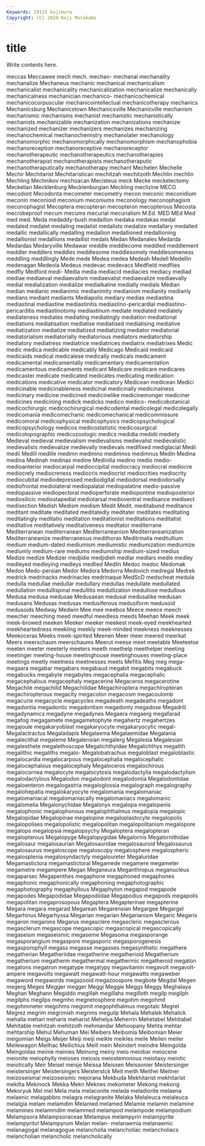 ```yaml
---
Keywords: 19115 kojimura
Copyright: (C) 2024 Koji Murakami
---
```


# title

Write contents here.



 meccas Meccawee
mech mech. mechan- mechanal mechanality mechanalize Mechaneus mechanic mechanical mechanicalism
mechanicalist mechanicality mechanicalization mechanicalize mechanically mechanicalness mechanician mechanico- mechanicochemical mechanicocorpuscular
mechanicointellectual mechanicotherapy mechanics Mechanicsburg Mechanicstown Mechanicsville Mechanicville mechanism mechanismic mechanisms
mechanist mechanistic mechanistically mechanists mechanizable mechanization mechanizations mechanize mechanized mechanizer
mechanizers mechanizes mechanizing mechanochemical mechanochemistry mechanolater mechanology mechanomorphic mechanomorphically mechanomorphism
mechanophobia mechanoreception mechanoreceptive mechanoreceptor mechanotherapeutic mechanotherapeutics mechanotherapies mechanotherapist mechanotherapists mechanotheraputic
mechanotheraputically mechanotherapy mechant Mechelen Mechelle Mechir Mechitarist Mechitaristican mechitzah mechitzoth
Mechlin mechlin Mechling Mechnikov mechoacan Mecisteus meck Mecke meckelectomy Meckelian
Mecklenburg Mecklenburgian Meckling meclizine MECO mecodont Mecodonta mecometer mecometry mecon
meconic meconidium meconin meconioid meconium meconiums meconology meconophagism meconophagist Mecoptera
mecopteran mecopteron mecopterous Mecosta mecrobeproof mecum mecums mecurial mecurialism M.Ed.
MED MEd Med med med. Meda medaddy-bush medaillon medaka medakas
medal medaled medalet medaling medalist medalists medalize medallary medalled medallic
medallically medalling medallion medallioned medallioning medallionist medallions medallist medals Medan
Medanales Medarda Medardas Medaryville Medawar meddle meddlecome meddled meddlement meddler
meddlers meddles meddlesome meddlesomely meddlesomeness meddling meddlingly Mede mede Medea
medea Medeah Medell Medellin medenagan Medeola Medeus medevac medevacs Medfield
medflies medfly Medford medi- Media media mediacid mediacies mediacy mediad
mediae mediaeval mediaevalism mediaevalist mediaevalize mediaevally medial medialization medialize medialkaline
medially medials Median median medianic medianimic medianimity medianism medianity medianly
medians mediant mediants Mediapolis mediary medias mediastina mediastinal mediastine mediastinitis
mediastino-pericardial mediastino-pericarditis mediastinotomy mediastinum mediate mediated mediately mediateness mediates mediating
mediatingly mediation mediational mediations mediatisation mediatise mediatised mediatising mediative mediatization
mediatize mediatized mediatizing mediator mediatorial mediatorialism mediatorially mediatorious mediators mediatorship
mediatory mediatress mediatrice mediatrices mediatrix mediatrixes Medic medic medica medicable
medicably Medicago Medicaid medicaid medicaids medical medicalese medically medicals medicament
medicamental medicamentally medicamentary medicamentation medicamentous medicaments medicant Medicare medicare medicares
medicaster medicate medicated medicates medicating medication medications medicative medicator medicatory
Medicean medicean Medici medicinable medicinableness medicinal medicinally medicinalness medicinary medicine
medicined medicinelike medicinemonger mediciner medicines medicining medick medicks medico medico-
medicobotanical medicochirurgic medicochirurgical medicodental medicolegal medicolegally medicomania medicomechanic medicomechanical medicommissure
medicomoral medicophysical medicophysics medicopsychological medicopsychology medicos medicostatistic medicosurgical medicotopographic medicozoologic
medics medidia medidii mediety Medieval medieval medievalism medievalisms medievalist medievalistic
medievalists medievalize medievally medievals medifixed mediglacial Medii medii Medill medille
medimn medimno medimnos medimnus Medin Medina medina Medinah medinas medine
Medinilla medino medio medio- medioanterior mediocarpal medioccipital mediocracy mediocral mediocre
mediocrely mediocreness mediocris mediocrist mediocrities mediocrity mediocubital mediodepressed mediodigital mediodorsal
mediodorsally mediofrontal mediolateral mediopalatal mediopalatine medio-passive mediopassive mediopectoral medioperforate mediopontine
medioposterior mediosilicic mediostapedial mediotarsal medioventral medisance medisect medisection Medish Medism
medism Medit Medit. meditabund meditance meditant meditate meditated meditatedly meditater
meditates meditating meditatingly meditatio meditation meditationist meditations meditatist meditative meditatively
meditativeness meditator mediterrane Mediterranean mediterranean Mediterraneanism Mediterraneanization Mediterraneanize mediterraneous medithorax
Meditrinalia meditullium medium medium-dated mediumism mediumistic mediumization mediumize mediumly medium-rare
mediums mediumship medium-sized medius Medize medize Medizer medjidie medjidieh medlar
medlars medle medley medleyed medleying medleys medlied Medlin Medoc medoc
Medomak Medon Medo-persian Medor Medora Medorra Medovich medregal Medrek medrick
medrinacks medrinacles medrinaque MedScD medscheat medula medulla medullae medullar medullary
medullas medullate medullated medullation medullispinal medullitis medullization medullose medullous Medusa
medusa medusae Medusaean medusal medusalike medusan medusans Medusas medusas medusiferous
medusiform medusoid medusoids Medway Medwin Mee mee meebos Meece meece
meech meecher meeching meed meedful meedless meeds Meehan Meek meek
meek-browed meeken Meeker meeker meekest meek-eyed meekhearted meekheartedness meekling meekly
meek-minded meekness meeknesses Meekoceras Meeks meek-spirited Meenen Meer meer meered
meerkat Meers meerschaum meerschaums Meerut meese meet meetable Meeteetse meeten
meeter meeterly meeters meeth meethelp meethelper meeting meetinger meeting-house meetinghouse
meetinghouses meeting-place meetings meetly meetness meetnesses meets Mefitis Meg meg
mega- megaara megabar megabars megabaud megabit megabits megabuck megabucks megabyte
megabytes megacephalia megacephalic megacephalous megacephaly megacerine Megaceros megacerotine Megachile megachilid
Megachilidae Megachiroptera megachiropteran megachiropterous megacity megacolon megacosm megacoulomb megacurie megacycle
megacycles megadeath megadeaths megadont megadontia megadontic megadontism megadonty megadose Megadrili
megadynamics megadyne megadynes Megaera megaerg megafarad megafog megagamete megagametophyte megahertz
megahertzes megajoule megakaryoblast megakaryocyte megakaryocytic megal- Megalactractus Megaladapis Megalaema Megalaemidae
Megalania megalecithal megaleme Megalensian megalerg Megalesia Megalesian megalesthete megalethoscope Megalichthyidae
Megalichthys megalith megalithic megaliths megalo- Megalobatrachus megaloblast megaloblastic megalocardia megalocarpous
megalocephalia megalocephalic megalocephalous megalocephaly Megaloceros megalochirous megalocornea megalocyte megalocytosis megalodactylia
megalodactylism megalodactylous Megalodon megalodont megalodontia Megalodontidae megaloenteron megalogastria megaloglossia megalograph
megalography megalohepatia megalokaryocyte megalomania megalomaniac megalomaniacal megalomaniacally megalomaniacs megalomanic megalomelia
Megalonychidae Megalonyx megalopa megalopenis megalophonic megalophonous megalophthalmus megalopia megalopic Megalopidae
Megalopinae megalopine megaloplastocyte megalopolis megalopolises megalopolistic megalopolitan megalopolitanism megalopore megalops
megalopsia megalopsychy Megaloptera megalopteran megalopterous Megalopyge Megalopygidae Megalornis Megalornithidae megalosaur
megalosaurian Megalosauridae megalosauroid Megalosaurus megalosaurus megaloscope megaloscopy megalosphere megalospheric megalosplenia
megalosyndactyly megaloureter Megaluridae Megamastictora megamastictoral Megamede megamere megameter megametre megampere
Megan Meganeura Meganthropus meganucleus megaparsec Megapenthes megaphone megaphoned megaphones megaphonic
megaphonically megaphoning megaphotographic megaphotography megaphyllous Megaphyton megapod megapode megapodes Megapodidae
Megapodiidae Megapodius megapods megapolis megapolitan megaprosopous Megaptera Megapterinae megapterine Megara
megara megarad Megarean Megarensian Megargee Megargel Megarhinus Megarhyssa Megarian megarian
Megarianism Megaric Megaris megaron megarons Megarus megasclere megascleric megasclerous megasclerum
megascope megascopic megascopical megascopically megaseism megaseismic megaseme Megasoma megasporange megasporangium
megaspore megasporic megasporogenesis megasporophyll megass megasse megasses megasynthetic megathere megatherian
Megatheriidae megatherine megatherioid Megatherium megatherium megatherm megathermal megathermic megatheroid megaton
megatons megatron megatype megatypy megavitamin megavolt megavolt-ampere megavolts megawatt megawatt-hour
megawatts megaweber megaword megawords megazooid megazoospore megbote Megdal Megen megerg
Meges Megger megger Meggi Meggie Meggs Meggy Meghalaya Meghan Meghann
Megiddo megillah megillahs megilloth megilp megilph megilphs megilps megmho megnetosphere
megohm megohmit megohmmeter megohms megomit megophthalmus megotalc Megrel Megrez megrim
megrimish megrims meguilp Mehala Mehalek Mehalick mehalla mehari meharis meharist
Mehelya Meherrin Mehetabel Mehitabel Mehitable mehitzah mehitzoth mehmandar Mehoopany Mehta
mehtar mehtarship Mehul Mehuman Mei Meibers Meibomia Meibomian Meier meigomian
Meigs Meijer Meiji meiji meikle meikles meile Meilen meiler Meilewagon
Meilhac Meilichius Meill mein Meindert meindre Meingolda Meingoldas meinie meinies
Meinong meiny meio meiobar meiocene meionite meiophylly meioses meiosis meiostemonous
meiotaxy meiotic meiotically Meir Meisel meisje Meissa Meissen Meissonier Meistersinger
meistersinger Meistersingers Meisterstck Meit meith Meithei Meitner meizoseismal meizoseismic mejorana
Mekbuda Mekhitarist mekhitarist mekilta Mekinock Mekka Mekn Meknes mekometer Mekong
mekong Mekoryuk Mel mel Mela mela melaconite melada meladiorite melaena
melaenic melagabbro melagra melagranite Melaka Melaleuca melaleuca melalgia melam melamdim
Melamed melamed Melamie melamin melamine melamines melammdim melammed melampod melampode
melampodium Melampsora Melampsoraceae Melampus melampyrin melampyrite melampyritol Melampyrum Melan melan-
melanaemia melanaemic melanagogal melanagogue melancholia melancholiac melancholiacs melancholian melancholic melancholically
